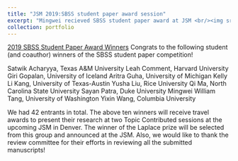```yaml
---
title: "JSM 2019:SBSS student paper award session"
excerpt: "Mingwei recieved SBSS student paper award at JSM <br/><img src='/images/PaperAwardPhoto.jpg'>"
collection: portfolio
---
```

[2019 SBSS Student Paper Award Winners](https://community.amstat.org/sbss/home)
Congrats to the following student (and coauthor) winners of the SBSS student paper competition!

Satwik Acharyya, Texas A&M University
Leah Comment, Harvard University
Giri Gopalan, University of Iceland
Aritra Guha, University of Michigan
Kelly Li Kang, University of Texas-Austin
Yusha Liu, Rice University
Qi Ma, North Carolina State University
Sayan Patra, Duke University
Mingwei William Tang, University of Washington
Yixin Wang, Columbia University

We had 42 entrants in total.  The above ten winners will receive travel awards to present their research at two Topic Contributed sessions at the upcoming JSM in Denver.  The winner of the Laplace prize will be selected from this group and announced at the JSM.  Also, we would like to thank the review committee for their efforts in reviewing all the submitted manuscripts!


